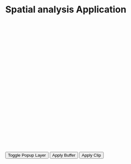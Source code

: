 <!DOCTYPE html>
<html lang="en">
<head>
  <meta charset="UTF-8">
  <meta name="viewport" content="width=device-width, initial-scale=1.0">
  <link href="https://cdn.jsdelivr.net/npm/bootstrap@5.3.0/dist/css/bootstrap.min.css" rel="stylesheet">
  <script src="https://unpkg.com/leaflet/dist/leaflet.js"></script>
  <script src='https://unpkg.com/@turf/turf@6/turf.min.js'></script>
  <script src="https://unpkg.com/leaflet-control-geocoder/dist/Control.Geocoder.js"></script>
  <script src="https://cdnjs.cloudflare.com/ajax/libs/leaflet-ajax/2.1.0/leaflet.ajax.min.js"></script>
  <meta http-equiv="X-UA-Compatible" content="IE=edge">
  <link rel="stylesheet" href="https://unpkg.com/leaflet/dist/leaflet.css" />
  <link rel="stylesheet" href="https://unpkg.com/leaflet-control-geocoder/dist/Control.Geocoder.css" />
  <title>Web Mapping Application</title>
  <style>
    body {
      padding: 20px;
    }
    #map {
      height: 400px;
    }
    .btn-container {
      margin-top: 10px;
    }
  </style>
</head>
<body>
  <div class="container">
    <h1 class="mt-4 mb-4">Spatial analysis Application</h1>
    <div id="map"></div>
    <div class="btn-container">
      <button class="btn btn-primary" onclick="togglePopupLayer()">Toggle Popup Layer</button>
      <button class="btn btn-success" onclick="applyBuffer()">Apply Buffer</button>
      <button class="btn btn-info" onclick="applyClip()">Apply Clip</button>
    </div>
  </div>

  <script>
    var map = L.map('map').setView([0, 0], 2);
    var geojsonLayer1, geojsonLayer2;

    // Base Layers from GeoServer

    var District_Layer  = L.tileLayer.wms('http://localhost:8080/geoserver/spatial_Analysis/wms?', {
      layers: 'spatial_Analysis:district_dataset',
      format: 'image/png',
      transparent: true
    });

    var Provinence_Layer  = L.tileLayer.wms('http://localhost:8080/geoserver/spatial_Analysis/wms?', {
      layers: 'spatial_Analysis:province_dataset',
      format: 'image/png',
      transparent: true
    });

    var Road_Layer  = L.tileLayer.wms('http://localhost:8080/geoserver/spatial_Analysis/wms?', {
      layers: 'spatial_Analysis:road_network',
      format: 'image/png',
      transparent: true
    });

    var Substation_Layer  = L.tileLayer.wms('http://localhost:8080/geoserver/spatial_Analysis/wms?', {
      layers: 'spatial_Analysis:substation',
      format: 'image/png',
      transparent: true
      
    });

    var Transmision_Grid_Layer  = L.tileLayer.wms('http://localhost:8080/geoserver/spatial_Analysis/wms?', {
      layers: 'spatial_Analysis:transmission_grid',
      format: 'image/png',
      transparent: true
    });

  
    // Additional Base Layers (non-GeoServer)
var osm = L.tileLayer('https://{s}.tile.openstreetmap.org/{z}/{x}/{y}.png', {
    attribution: '&copy; <a href="https://www.openstreetmap.org/copyright">OpenStreetMap</a> contributors'
});
osm.addTo(map);
    var singleMarker = L.marker([28.25255,83.97669]);
singleMarker.addTo(map);
var popup = singleMarker.bindPopup('This is a popup')

// Google Map Layer

googleStreets = L.tileLayer('https://{s}.google.com/vt/lyrs=m&x={x}&y={y}&z={z}',{
    maxZoom: 20,
    subdomains:['mt0','mt1','mt2','mt3']
 });
 googleStreets.addTo(map);

 // Satelite Layer
googleSat = L.tileLayer('https://{s}.google.com/vt/lyrs=s&x={x}&y={y}&z={z}',{
   maxZoom: 20,
   subdomains:['mt0','mt1','mt2','mt3']
 });
googleSat.addTo(map);


    // Add base layers to the map
    var baseLayers = {
      'OpenStreetMap': osm,
      'Satellite':googleSat,
      'Google Map':googleStreets,
       
    };

    var overlays = {


'Provinence_Layer': Provinence_Layer,
'District_Layer': District_Layer,
'Road_Layer': Road_Layer, 
'Substation_Layer' : Substation_Layer,
'Transmision_Grid_Layer' : Transmision_Grid_Layer,
'Marker': singleMarker,    
    };

L.control.layers(baseLayers,overlays).addTo(map);

//SEARCH BUTTON   
L.Control.geocoder().addTo(map);

function togglePopupLayer() {
      if (!geojsonLayer1 && !geojsonLayer2) {
        geojsonLayer1 = L.geoJson.ajax('http://localhost:8080/geoserver/spatial_Analysis/ows?service=WFS&version=1.0.0&request=GetFeature&typeName=spatial_Analysis%3Atransmission_grid&maxFeatures=50&outputFormat=application%2Fjson', {
          onEachFeature: function (feature, layer) {
            layer.bindPopup(feature.properties.name);
          }
        }).addTo(map);

        geojsonLayer2 = L.geoJson.ajax('http://localhost:8080/geoserver/spatial_Analysis/ows?service=WFS&version=1.0.0&request=GetFeature&typeName=spatial_Analysis%3Asubstation&maxFeatures=50&outputFormat=application%2Fjson', {
          onEachFeature: function (feature, layer) {
            layer.bindPopup(feature.properties.name);
          }
        }).addTo(map);
      } else {
        map.removeLayer(geojsonLayer1);
        map.removeLayer(geojsonLayer2);
        geojsonLayer1 = null;
        geojsonLayer2 = null;
      }
    }

    function applyBuffer() {
      if (geojsonLayer2) {
        geojsonLayer2.on('data:loaded', function () {
          geojsonLayer2.eachLayer(function (layer) {
            var buffered = turf.buffer(layer.toGeoJSON(), 500, { units: 'meters' });
            L.geoJson(buffered).addTo(map);
          });
        });
      } else {
        console.error('GeoJSON Layer 2 is not defined or has no data.');
      }
    }

    function applyClip() {
      if (geojsonLayer1) {
        geojsonLayer1.on('data:loaded', function () {
          geojsonLayer1.eachLayer(function (layer) {
            var bbox = [-83.2, -26.23, 80.3, 27.31]; // Example bounding box
            var clipped = turf.bboxClip(layer.toGeoJSON(), bbox);
            L.geoJson(clipped).addTo(map);
          });
        });
      } else {
        console.error('GeoJSON Layer 1 is not defined or has no data.');
      }
    }
  </script>
</body>
</html>
